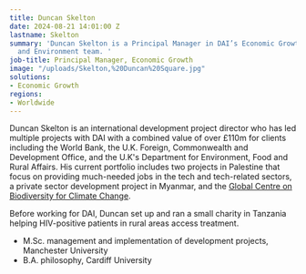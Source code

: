 ```yaml
---
title: Duncan Skelton
date: 2024-08-21 14:01:00 Z
lastname: Skelton
summary: 'Duncan Skelton is a Principal Manager in DAI’s Economic Growth and Climate
  and Environment team. '
job-title: Principal Manager, Economic Growth
image: "/uploads/Skelton,%20Duncan%20Square.jpg"
solutions:
- Economic Growth
regions:
- Worldwide
---
```


Duncan Skelton is an international development project director who has led multiple projects with DAI with a combined value of over £110m for clients including the World Bank, the U.K. Foreign, Commonwealth and Development Office, and the U.K's Department for Environment, Food and Rural Affairs. His current portfolio includes two projects in Palestine that focus on providing much-needed jobs in the tech and tech-related sectors, a private sector development project in Myanmar, and the [Global Centre on Biodiversity for Climate Change](https://www.dai.com/our-work/projects/worldwide-global-centre-on-biodiversity-for-climate). 

Before working for DAI, Duncan set up and ran a small charity in Tanzania helping HIV-positive patients in rural areas access treatment. 

* M.Sc. management and implementation of development projects, Manchester University
* B.A. philosophy, Cardiff University
